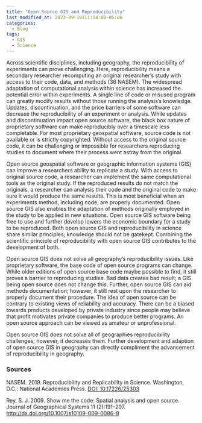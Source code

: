 ```yaml
---
title: "Open Source GIS and Reproducibility"
last_modified_at: 2023-09-19T11:14:00-05:00
categories:
  - Blog
tags:
  - GIS
  - Science
---
```


Across scientific disciplines, including geography, the reproducibility of experiments can prove challenging.
Here, reproducibility means a secondary researcher recomputing an original researcher’s study with access to their code, data, and methods (36 NASEM). 
The widespread adaptation of computational analysis within science has increased the potential error within experiments. 
A single line of code or misused program can greatly modify results without those running the analysis’s knowledge. 
Updates, discontinuation, and the price barriers of some software can decrease the reproducibility of an experiment or analysis. 
While updates and discontinuation impact open source software, the black box nature of proprietary software can make reproducibly over a timescale less completable. 
For most proprietary geospatial software, source code is not available or is strictly copyrighted. 
Without access to the original source code, it can be challenging or impossible for researchers reproducing studies to document where their process went astray from the original. 

Open source geospatial software or geographic information systems (GIS) can improve a researchers ability to replicate a study.
With access to original source code, a researcher can implement the same computational tools as the original study. 
If the reproduced results do not match the originals, a researcher can analysis their code and the original code to make sure it would produce the same results. 
This is most beneficial when an experiments method, including code, are properly documented. 
Open source GIS also enables the adaptation of methods originally employed in the study to be applied in new situations. 
Open source GIS software being free to use and further develop lowers the economic boundary for a study to be reproduced. 
Both open source GIS and reproducibility in science share similar principles; knowledge should not be gatekept. 
Combining the scientific principle of reproducibility with open source GIS contributes to the development of both. 

Open source GIS does not solve all geography’s reproducibility issues.
Like proprietary software, the base code of open source programs can change. 
While older editions of open source base code maybe possible to find, it still proves a barrier to reproducing studies. 
Bad data creates bad result; a GIS being open source does not change this.
Further, open source GIS can aid methods documentation; however, it still rest upon the researcher to properly document their procedure. 
The idea of open source can be contrary to existing views of reliability and accuracy. 
There can be a biased towards products developed by private industry since people may believe that profit motivates private companies to produce better programs. 
An open source approach can be viewed as amateur or unprofessional. 

Open source GIS does not solve all of geographies reproducibility challenges; however, it decreases them. 
Further development and adaption of open source GIS in geography can directly compliment the advancement of reproducibility in geography.

### Sources

NASEM. 2019. Reproducibility and Replicability in Science. Washington, D.C.: National Academies Press. [DOI: 10.17226/25303]( https://doi.org/10.17226/25303)

Rey, S. J. 2009. Show me the code: Spatial analysis and open source. Journal of Geographical Systems 11 (2):191–207. http://dx.doi.org/10.1007/s10109-009-0086-8
